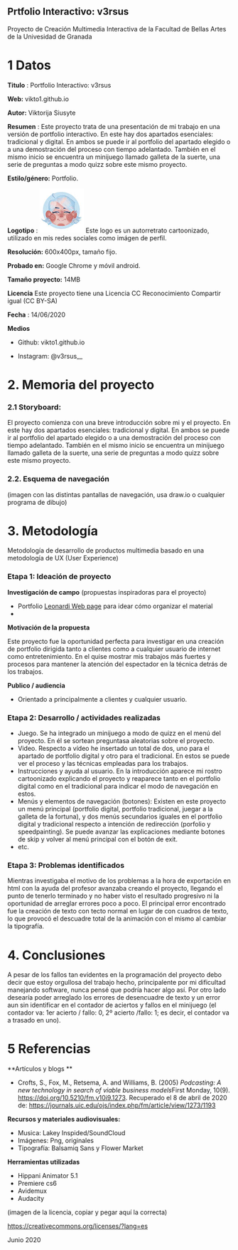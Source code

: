 ## Prtfolio Interactivo: v3rsus

Proyecto de Creación Multimedia Interactiva de la  Facultad de Bellas Artes de la Univesidad de Granada



# 1 Datos 



**Titulo** : Portfolio Interactivo: v3rsus

**Web:**   vikto1.github.io

**Autor:**  Viktorija Siusyte

**Resumen** : Este proyecto trata de una presentación de mi trabajo en una versión de portfolio interactivo. En este hay dos apartados esenciales: tradicional y digital. En ambos se puede ir al portfolio del apartado elegido o a una demostración del proceso con tiempo adelantado. También en el mismo inicio se encuentra un minijuego llamado galleta de la suerte, una serie de preguntas a modo quizz sobre este mismo proyecto.

**Estilo/género:**  Portfolio.

**Logotipo** :
![logo](https://github.com/vikto1/vikto1.github.io/blob/master/logogithub.jpg)
Este logo es un autorretrato cartoonizado, utilizado en mis redes sociales como imágen de perfil.

**Resolución:** 600x400px, tamaño fijo.

**Probado en:** Google Chrome y móvil android.

**Tamaño proyecto:** 14MB 

**Licencia** Este proyecto tiene una Licencia CC Reconocimiento Compartir igual (CC BY-SA)

**Fecha** : 14/06/2020

**Medios**

- Github: vikto1.github.io

- Instagram: @v3rsus__


# 2. Memoria del proyecto 

### 2.1 Storyboard: 



 El proyecto comienza con una breve introducción sobre mi y el proyecto. En este hay dos apartados esenciales: tradicional y digital. En ambos se puede ir al portfolio del apartado elegido o a una demostración del proceso con tiempo adelantado. También en el mismo inicio se encuentra un minijuego llamado galleta de la suerte, una serie de preguntas a modo quizz sobre este mismo proyecto.


### 2.2. Esquema de navegación 



(imagen con las distintas pantallas de navegación, usa draw.io o cualquier programa de dibujo)







# 3. Metodología

Metodología de desarrollo de productos multimedia basado en una metodología de UX (User Experience)



### Etapa 1: Ideación de proyecto

**Investigación de campo** (propuestas inspiradoras para el proyecto)

- Portfolio [Leonardi Web page](http://www.rleonardi.com/interactive-resume/) para idear cómo organizar el material
- 



**Motivación de la propuesta** 

Este  proyecto fue la oportunidad perfecta para investigar en una creación de portfolio dirigida tanto a clientes como a cualquier usuario de internet como entretenimiento. En el quise mostrar mis trabajos más fuertes y procesos para mantener la atención del espectador en la técnica detrás de los trabajos.



**Publico / audiencia**

- Orientado a principalmente a clientes y cualquier usuario. 





### Etapa 2: Desarrollo / actividades realizadas


- Juego. Se ha integrado un minijuego a modo de quizz en el menú del proyecto. En él se sortean preguntasa aleatorias sobre el proyecto.
- Video. Respecto a vídeo he insertado un total de dos, uno para el apartado de portfolio digital y otro para el tradicional. En estos se puede ver el proceso y las técnicas empleadas para los trabajos.
- Instrucciones y ayuda al usuario. En la introducción aparece mi rostro cartoonizado explicando el proyecto y reaparece tanto en el portfolio digital como en el tradicional para indicar el modo de navegación en estos.
- Menús y elementos de navegación (botones): Existen en este proyecto un menú principal (portfolio digital, portfolio tradicional, juegar a la galleta de la fortuna), y dos menús secundarios iguales en el portfolio digital y tradicional respecto a intención de redirección (porfolio y speedpainting). Se puede avanzar las explicaciones mediante botones de skip y volver al menú principal con el botón de exit.
- etc.



### Etapa 3: Problemas identificados

Mientras investigaba el motivo de los problemas a la hora de exportación en html con la ayuda del profesor avanzaba creando el proyecto, llegando el punto de tenerlo terminado y no haber visto el resultado progresivo ni la oportunidad de arreglar errores poco a poco. El principal error encontrado fue la creación de texto con tecto normal en lugar de con cuadros de texto, lo que provocó el descuadre total de la animación con el mismo al cambiar la tipografía.



# 4. Conclusiones 

A pesar de los fallos tan evidentes en la programación del proyecto debo decir que estoy orgullosa del trabajo hecho, principalente por mi dificultad manejando software, nunca pensé que podría hacer algo así. Por otro lado desearía poder arreglado los errores de desencuadre de texto y un error aun sin identificar en el contador de aciertos y fallos en el minijuego (el contador va: 1er acierto / fallo: 0, 2º acierto /fallo: 1; es decir, el contador va a trasado en uno).








# 5 Referencias 

**Artículos y blogs ** 

- Crofts, S., Fox, M., Retsema, A. and Williams, B. (2005) *Podcasting: A new technology in search of viable business models*First Monday, 10(9). https://doi.org/10.5210/fm.v10i9.1273. Recuperado el 8 de abril de 2020 de: https://journals.uic.edu/ojs/index.php/fm/article/view/1273/1193

**Recursos y materiales audiovisuales:**

* Musica: Lakey Inspided/SoundCloud
* Imágenes: Png, originales
* Tipografía: Balsamiq Sans y Flower Market

**Herramientas utilizadas**

- Hippani Animator 5.1
- Premiere cs6
- Avidemux
- Audacity



(imagen de la licencia, copiar y pegar aquí la correcta)

https://creativecommons.org/licenses/?lang=es

Junio 2020
